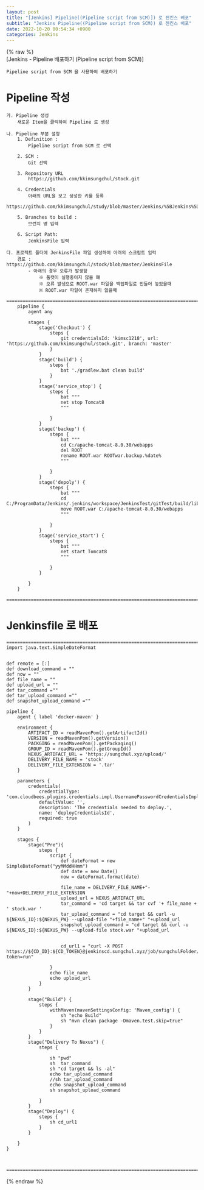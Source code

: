 ```yaml
---  
layout: post  
title: "[Jenkins] Pipeline((Pipeline script from SCM)]) 로 젠킨스 배포"  
subtitle: "Jenkins Pipeline((Pipeline script from SCM)) 로 젠킨스 배포"  
date: 2022-10-20 00:54:34 +0900  
categories: Jenkins  
---  
```

{% raw %}  
[Jenkins - Pipeline 배포하기 (Pipeline script from SCM)]  
	  
	Pipeline script from SCM 을 사용하여 배포하기  
	  
  
# Pipeline 작성  
	가. Pipeline 생성  
		새로운 Item을 클릭하여 Pipeline 로 생성  
  
	나. Pipeline 부분 설정  
		1. Definition :   
			Pipeline script from SCM 로 선택  
		  
		2. SCM :   
			Git 선택  
		  
		3. Repository URL   
			https://github.com/kkimsungchul/stock.git  
		  
		4. Credentials  
			아래의 URL을 보고 생성한 키를 등록  
			https://github.com/kkimsungchul/study/blob/master/Jenkins/%5BJenkins%5D%20credentials%20%EB%93%B1%EB%A1%9D%20%EB%B0%8F%20%EC%82%AC%EC%9A%A9.txt  
		  
		5. Branches to build :   
			브런치 명 입력  
			  
		6. Script Path:   
			JenkinsFile 입력  
		  
	다. 프로젝트 폴더에 JenkinsFile 파일 생성하여 아래의 스크립트 입력  
		경로 : https://github.com/kkimsungchul/stock/blob/master/JenkinsFile  
			- 아래의 경우 오류가 발생함  
				※ 톰캣이 실행중이지 않을 떄  
				※ 오류 발생으로 ROOT.war 파일을 백업파일로 만들어 놓았을때  
				※ ROOT.war 파일이 존재하지 않을때  
		==================================================================================================================================================  
		pipeline {  
			agent any  
  
			stages {  
				stage('Checkout') {  
					steps {  
						git credentialsId: 'kimsc1218', url: 'https://github.com/kkimsungchul/stock.git', branch: 'master'  
					}  
				}	  
				stage('build') {  
					steps {  
						bat './gradlew.bat clean build'  
					}  
				}  
				stage('service_stop') {  
					steps {  
						bat """  
						net stop Tomcat8  
						"""  
						  
					}  
				}  
				stage('backup') {  
					steps {  
						bat """  
						cd C:/apache-tomcat-8.0.30/webapps  
						del ROOT  
						rename ROOT.war ROOTwar.backup.%date%  
						"""  
						  
					}  
				}  
				stage('depoly') {  
					steps {  
						bat """  
						cd C:/ProgramData/Jenkins/.jenkins/workspace/JenkinsTest/gitTest/build/libs  
						move ROOT.war C:/apache-tomcat-8.0.30/webapps  
						"""  
						  
					}  
				}  
				stage('service_start') {  
					steps {  
						bat """  
						net start Tomcat8  
						"""  
						  
					}  
				}		  
				  
			}  
		}		  
		==================================================================================================================================================  
  
  
# Jenkinsfile 로 배포  
  
	======================================================================================================  
	import java.text.SimpleDateFormat  
  
  
	def remote = [:]  
	def download_command = ""  
	def now = ""  
	def file_name = ""  
	def upload_url = ""  
	def tar_command =""  
	def tar_upload_command =""  
	def snapshot_upload_command =""  
  
	pipeline {  
		agent { label 'docker-maven' }  
  
		environment {  
			ARTIFACT_ID = readMavenPom().getArtifactId()  
			VERSION = readMavenPom().getVersion()  
			PACKGING = readMavenPom().getPackaging()   
			GROUP_ID = readMavenPom().getGroupId()  
			NEXUS_ARTIFACT_URL = 'https://sungchul.xyz/upload/'  
			DELIVERY_FILE_NAME = 'stock'  
			DELIVERY_FILE_EXTENSION = '.tar'          
		}  
		  
		parameters {  
			credentials(  
				credentialType: 'com.cloudbees.plugins.credentials.impl.UsernamePasswordCredentialsImpl',  
				defaultValue: '',  
				description: 'The credentials needed to deploy.',  
				name: 'deployCredentialsId',  
				required: true  
			)  
		}  
  
		stages {  
			stage("Pre"){  
				steps {  
					script {  
						def dateFormat = new SimpleDateFormat("yyMMddHHmm")  
						def date = new Date()  
						now = dateFormat.format(date)  
  
						file_name = DELIVERY_FILE_NAME+"-"+now+DELIVERY_FILE_EXTENSION  
						upload_url = NEXUS_ARTIFACT_URL  
						tar_command = 'cd target && tar cvf '+ file_name + ' stock.war '  
						tar_upload_command = "cd target && curl -u ${NEXUS_ID}:${NEXUS_PW} --upload-file "+file_name+" "+upload_url   
						snapshot_upload_command = "cd target && curl -u ${NEXUS_ID}:${NEXUS_PW} --upload-file stock.war "+upload_url  
						  
						  
						cd_url1 = "curl -X POST https://${CD_ID}:${CD_TOKEN}@jenkinscd.sungchul.xyz/job/sungchulFolder/job/stock/buildWithParameters?token=run"  
						  
					}  
					echo file_name  
					echo upload_url  
				}  
			}      
		  
			stage("Build") {  
				steps {  
					withMaven(mavenSettingsConfig: 'Maven_config') {  
						sh "echo Build"  
						sh "mvn clean package -Dmaven.test.skip=true"  
					}  
				}  
			}  
			stage("Delivery To Nexus") {  
				steps {  
					  
					sh "pwd"  
					sh  tar_command  
					sh "cd target && ls -al"  
					echo tar_upload_command  
					//sh tar_upload_command  
					echo snapshot_upload_command  
					sh snapshot_upload_command  
					  
				}   
			}  
			stage("Deploy") {  
				steps {  
					sh cd_url1  
				}  
			}	          
			  
		}  
	}  
  
  
  
	======================================================================================================  
{% endraw %}
